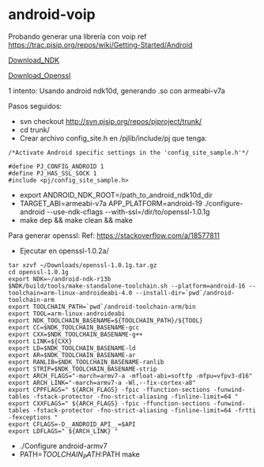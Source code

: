 # android-voip
Probando generar una librería con voip 
ref https://trac.pjsip.org/repos/wiki/Getting-Started/Android

[Download_NDK](http://pnsurez.blogspot.com.ar/2015/07/download-android-ndk-tools.html)

[Download_Openssl](https://www.openssl.org/source/openssl-1.0.2a.tar.gz)

1 intento:
Usando android ndk10d, generando .so con armeabi-v7a

Pasos seguidos:
- svn checkout http://svn.pjsip.org/repos/pjproject/trunk/
- cd trunk/
- Crear archivo config_site.h en /pjlib/include/pj que tenga:
```
/*Activate Android specific settings in the 'config_site_sample.h'*/

#define PJ_CONFIG_ANDROID 1
#define PJ_HAS_SSL_SOCK 1
#include <pj/config_site_sample.h>
```
- export ANDROID_NDK_ROOT=/path_to_android_ndk10d_dir
- TARGET_ABI=armeabi-v7a APP_PLATFORM=android-19 ./configure-android --use-ndk-cflags --with-ssl=/dir/to/openssl-1.0.1g
- make dep && make clean && make

Para generar openssl:
Ref: https://stackoverflow.com/a/18577811
- Ejecutar en openssl-1.0.2a/
```
tar xzvf ~/Downloads/openssl-1.0.1g.tar.gz
cd openssl-1.0.1g
export NDK=~/android-ndk-r13b
$NDK/build/tools/make-standalone-toolchain.sh --platform=android-16 --toolchain=arm-linux-androideabi-4.0 --install-dir=`pwd`/android-toolchain-arm
export TOOLCHAIN_PATH=`pwd`/android-toolchain-arm/bin
export TOOL=arm-linux-androideabi
export NDK_TOOLCHAIN_BASENAME=${TOOLCHAIN_PATH}/${TOOL}
export CC=$NDK_TOOLCHAIN_BASENAME-gcc
export CXX=$NDK_TOOLCHAIN_BASENAME-g++
export LINK=${CXX}
export LD=$NDK_TOOLCHAIN_BASENAME-ld
export AR=$NDK_TOOLCHAIN_BASENAME-ar
export RANLIB=$NDK_TOOLCHAIN_BASENAME-ranlib
export STRIP=$NDK_TOOLCHAIN_BASENAME-strip
export ARCH_FLAGS="-march=armv7-a -mfloat-abi=softfp -mfpu=vfpv3-d16"
export ARCH_LINK="-march=armv7-a -Wl,--fix-cortex-a8"
export CPPFLAGS=" ${ARCH_FLAGS} -fpic -ffunction-sections -funwind-tables -fstack-protector -fno-strict-aliasing -finline-limit=64 "
export CXXFLAGS=" ${ARCH_FLAGS} -fpic -ffunction-sections -funwind-tables -fstack-protector -fno-strict-aliasing -finline-limit=64 -frtti -fexceptions "
export CFLAGS=-D__ANDROID_API__=$API
export LDFLAGS=" ${ARCH_LINK} "
```
- ./Configure android-armv7
- PATH=$TOOLCHAIN_PATH:$PATH make

